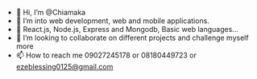 - 👋 Hi, I’m @Chiamaka
- 👀 I’m into web development, web and mobile applications.
- 🌱 React.js, Node.js, Express and Mongodb, Basic web languages...
- 💞️ I’m looking to collaborate on different projects and challenge myself more
- 📫 How to reach me 09027245178 or 08180449723 or ezeblessing0125@gmail.com

<!---
Chiamak/Chiamak is a ✨ special ✨ repository because its `README.md` (this file) appears on your GitHub profile.
You can click the Preview link to take a look at your changes.
--->
